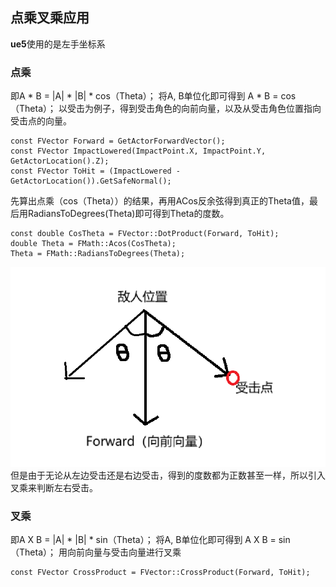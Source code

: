 ## 点乘叉乘应用
**ue5**使用的是左手坐标系
### 点乘
即A * B = |A| * |B| * cos（Theta）；
将A, B单位化即可得到
A * B = cos（Theta）；
以受击为例子，得到受击角色的向前向量，以及从受击角色位置指向受击点的向量。
```
const FVector Forward = GetActorForwardVector();
const FVector ImpactLowered(ImpactPoint.X, ImpactPoint.Y, GetActorLocation().Z);
const FVector ToHit = (ImpactLowered - GetActorLocation()).GetSafeNormal();
```
先算出点乘（cos（Theta））的结果，再用ACos反余弦得到真正的Theta值，最后用RadiansToDegrees(Theta)即可得到Theta的度数。
```
const double CosTheta = FVector::DotProduct(Forward, ToHit);
double Theta = FMath::Acos(CosTheta);
Theta = FMath::RadiansToDegrees(Theta);
```
![输入图片说明](/imgs/2024-08-15/lAMcnHtuou1dkgNT.png)
但是由于无论从左边受击还是右边受击，得到的度数都为正数甚至一样，所以引入叉乘来判断左右受击。
### 叉乘
即A X B = |A| * |B| * sin（Theta）；
将A, B单位化即可得到
A X B = sin（Theta）；
用向前向量与受击向量进行叉乘
```
const FVector CrossProduct = FVector::CrossProduct(Forward, ToHit);
```
<!--stackedit_data:
eyJoaXN0b3J5IjpbMTA0MjkxMzEwOCwxNjEwNzg0MzI3XX0=
-->